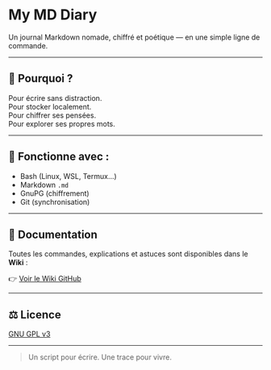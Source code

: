 # My MD Diary

Un journal Markdown nomade, chiffré et poétique — en une simple ligne de commande.

---

## 🌱 Pourquoi ?

Pour écrire sans distraction.  
Pour stocker localement.  
Pour chiffrer ses pensées.  
Pour explorer ses propres mots.

---

## 🐚 Fonctionne avec :

- Bash (Linux, WSL, Termux…)
- Markdown `.md`
- GnuPG (chiffrement)
- Git (synchronisation)

---

## 📘 Documentation

Toutes les commandes, explications et astuces sont disponibles dans le **Wiki** :

👉 [Voir le Wiki GitHub](https://github.com/Tu0m1n/my-md-diary/wiki)

---

## ⚖️ Licence

[GNU GPL v3](https://www.gnu.org/licenses/gpl-3.0.html)

---

> Un script pour écrire. Une trace pour vivre.

